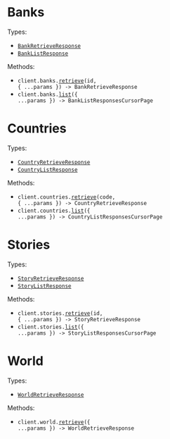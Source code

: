 # Banks

Types:

- <code><a href="./src/resources/banks.ts">BankRetrieveResponse</a></code>
- <code><a href="./src/resources/banks.ts">BankListResponse</a></code>

Methods:

- <code title="get /banks/{id}">client.banks.<a href="./src/resources/banks.ts">retrieve</a>(id, { ...params }) -> BankRetrieveResponse</code>
- <code title="get /banks">client.banks.<a href="./src/resources/banks.ts">list</a>({ ...params }) -> BankListResponsesCursorPage</code>

# Countries

Types:

- <code><a href="./src/resources/countries.ts">CountryRetrieveResponse</a></code>
- <code><a href="./src/resources/countries.ts">CountryListResponse</a></code>

Methods:

- <code title="get /countries/{code}">client.countries.<a href="./src/resources/countries.ts">retrieve</a>(code, { ...params }) -> CountryRetrieveResponse</code>
- <code title="get /countries">client.countries.<a href="./src/resources/countries.ts">list</a>({ ...params }) -> CountryListResponsesCursorPage</code>

# Stories

Types:

- <code><a href="./src/resources/stories.ts">StoryRetrieveResponse</a></code>
- <code><a href="./src/resources/stories.ts">StoryListResponse</a></code>

Methods:

- <code title="get /stories/{id}">client.stories.<a href="./src/resources/stories.ts">retrieve</a>(id, { ...params }) -> StoryRetrieveResponse</code>
- <code title="get /stories">client.stories.<a href="./src/resources/stories.ts">list</a>({ ...params }) -> StoryListResponsesCursorPage</code>

# World

Types:

- <code><a href="./src/resources/world.ts">WorldRetrieveResponse</a></code>

Methods:

- <code title="get /world">client.world.<a href="./src/resources/world.ts">retrieve</a>({ ...params }) -> WorldRetrieveResponse</code>
